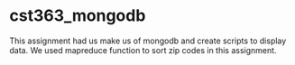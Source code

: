 # cst363_mongodb
This assignment had us make us of mongodb and create scripts to display data. We used mapreduce function to sort zip codes in this assignment.
